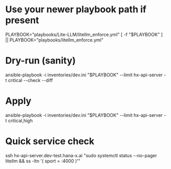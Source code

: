 # Use your newer playbook path if present
PLAYBOOK="playbooks/Lite-LLM/litellm_enforce.yml"
[ -f "$PLAYBOOK" ] || PLAYBOOK="playbooks/litellm_enforce.yml"

# Dry-run (sanity)
ansible-playbook -i inventories/dev.ini "$PLAYBOOK" --limit hx-api-server -t critical --check --diff

# Apply
ansible-playbook -i inventories/dev.ini "$PLAYBOOK" --limit hx-api-server -t critical,high

# Quick service check
ssh hx-api-server.dev-test.hana-x.ai "sudo systemctl status --no-pager litellm && ss -ltn '( sport = :4000 )'"
